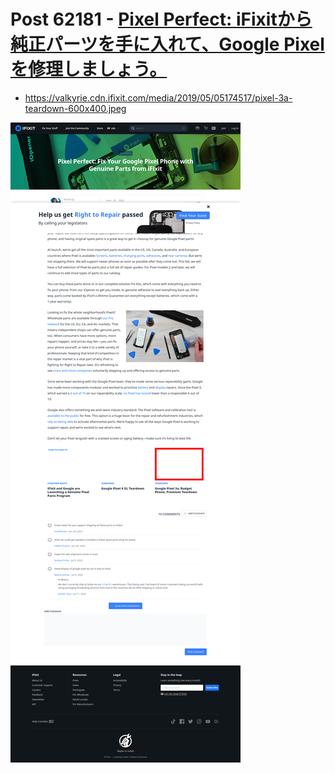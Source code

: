 # Post 62181 - [Pixel Perfect: iFixitから純正パーツを手に入れて、Google Pixelを修理しましょう。](https://www.ifixit.com/News/62181/pixel-perfect-ifixit%e3%81%8b%e3%82%89%e7%b4%94%e6%ad%a3%e3%83%91%e3%83%bc%e3%83%84%e3%82%92%e6%89%8b%e3%81%ab%e5%85%a5%e3%82%8c%e3%81%a6%e3%80%81google-pixel%e3%82%92%e4%bf%ae%e7%90%86%e3%81%97)

- https://valkyrie.cdn.ifixit.com/media/2019/05/05174517/pixel-3a-teardown-600x400.jpeg

![screencap](screenshots/5b8f3978-d3a7-44ee-b096-c0f325c6fa41.png)
